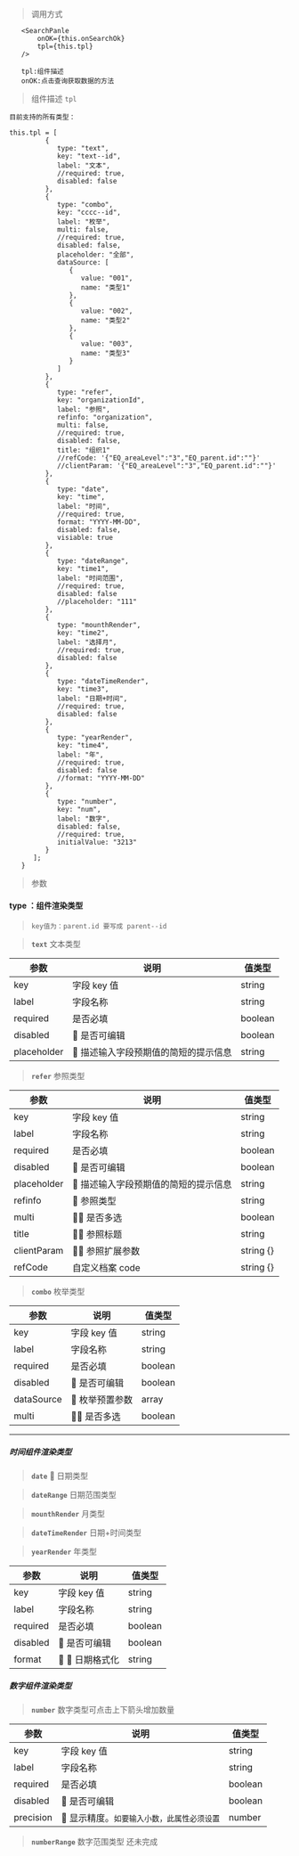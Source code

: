 > 调用方式

```
   <SearchPanle
       onOK={this.onSearchOk}
       tpl={this.tpl}
   />

   tpl:组件描述
   onOK:点击查询获取数据的方法

```

> 组件描述 `tpl`

```
目前支持的所有类型：

this.tpl = [
         {
            type: "text",
            key: "text--id",
            label: "文本",
            //required: true,
            disabled: false
         },
         {
            type: "combo",
            key: "cccc--id",
            label: "枚举",
            multi: false,
            //required: true,
            disabled: false,
            placeholder: "全部",
            dataSource: [
               {
                  value: "001",
                  name: "类型1"
               },
               {
                  value: "002",
                  name: "类型2"
               },
               {
                  value: "003",
                  name: "类型3"
               }
            ]
         },
         {
            type: "refer",
            key: "organizationId",
            label: "参照",
            refinfo: "organization",
            multi: false,
            //required: true,
            disabled: false,
            title: "组织1"
            //refCode: '{"EQ_areaLevel":"3","EQ_parent.id":""}'
            //clientParam: '{"EQ_areaLevel":"3","EQ_parent.id":""}'
         },
         {
            type: "date",
            key: "time",
            label: "时间",
            //required: true,
            format: "YYYY-MM-DD",
            disabled: false,
            visiable: true
         },
         {
            type: "dateRange",
            key: "time1",
            label: "时间范围",
            //required: true,
            disabled: false
            //placeholder: "111"
         },
         {
            type: "mounthRender",
            key: "time2",
            label: "选择月",
            //required: true,
            disabled: false
         },
         {
            type: "dateTimeRender",
            key: "time3",
            label: "日期+时间",
            //required: true,
            disabled: false
         },
         {
            type: "yearRender",
            key: "time4",
            label: "年",
            //required: true,
            disabled: false
            //format: "YYYY-MM-DD"
         },
         {
            type: "number",
            key: "num",
            label: "数字",
            disabled: false,
            //required: true,
            initialValue: "3213"
         }
      ];
   }

```

> 参数

#### type ：组件渲染类型

> `key值为：parent.id 要写成 parent--id`

> **`text`** 文本类型

| 参数        | 说明                                | 值类型  |
| ----------- | ----------------------------------- | ------- |
| key         | 字段 key 值                         | string  |
| label       | 字段名称                            | string  |
| required    | 是否必填                            | boolean |
| disabled    |  是否可编辑                         | boolean |
| placeholder |  描述输入字段预期值的简短的提示信息 | string  |

> **`refer`** 参照类型

| 参数        | 说明                                | 值类型    |
| ----------- | ----------------------------------- | --------- |
| key         | 字段 key 值                         | string    |
| label       | 字段名称                            | string    |
| required    | 是否必填                            | boolean   |
| disabled    |  是否可编辑                         | boolean   |
| placeholder |  描述输入字段预期值的简短的提示信息 | string    |
| refinfo     |  参照类型                           | string    |
| multi       |  是否多选                           | boolean   |
| title       |  参照标题                           | string    |
| clientParam |  参照扩展参数                       | string {} |
| refCode     | 自定义档案 code                     | string {} |

> **`combo`** 枚举类型

| 参数       | 说明          | 值类型  |
| ---------- | ------------- | ------- |
| key        | 字段 key 值   | string  |
| label      | 字段名称      | string  |
| required   | 是否必填      | boolean |
| disabled   |  是否可编辑   | boolean |
| dataSource |  枚举预置参数 | array   |
| multi      |  是否多选     | boolean |

---

##### 时间组件渲染类型

> **`date`**  日期类型

> **`dateRange`** 日期范围类型

> **`mounthRender`** 月类型

> **`dateTimeRender`** 日期+时间类型

> **`yearRender`** 年类型

| 参数     | 说明         | 值类型  |
| -------- | ------------ | ------- |
| key      | 字段 key 值  | string  |
| label    | 字段名称     | string  |
| required | 是否必填     | boolean |
| disabled |  是否可编辑  | boolean |
| format   |   日期格式化 | string  |

##### 数字组件渲染类型

> **`number`** 数字类型可点击上下箭头增加数量

| 参数      | 说明                                      | 值类型  |
| --------- | ----------------------------------------- | ------- |
| key       | 字段 key 值                               | string  |
| label     | 字段名称                                  | string  |
| required  | 是否必填                                  | boolean |
| disabled  |  是否可编辑                               | boolean |
| precision |  显示精度。`如要输入小数，此属性必须设置` | number  |

> **`numberRange`** 数字范围类型 还未完成
